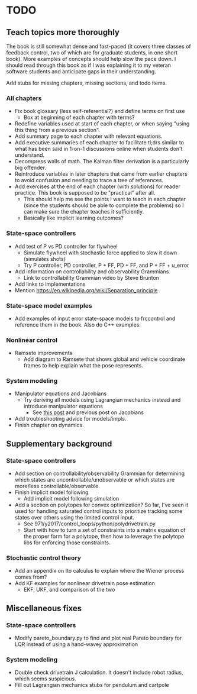 # TODO

## Teach topics more thoroughly

The book is still somewhat dense and fast-paced (it covers three classes of
feedback control, two of which are for graduate students, in one short book).
More examples of concepts should help slow the pace down. I should read through
this book as if I was explaining it to my veteran software students and
anticipate gaps in their understanding.

Add stubs for missing chapters, missing sections, and todo items.

### All chapters

* Fix book glossary (less self-referential?) and define terms on first use
  * Box at beginning of each chapter with terms?
* Redefine variables used at start of each chapter, or when saying "using this
  thing from a previous section".
* Add summary page to each chapter with relevant equations.
* Add executive summaries of each chapter to facilitate tl;drs similar to what
  has been said in 1-on-1 discussions online when students don't understand.
* Decompress walls of math. The Kalman filter derivation is a particularly big
  offender.
* Reintroduce variables in later chapters that came from earlier chapters to
  avoid confusion and needing to trace a tree of references.
* Add exercises at the end of each chapter (with solutions) for reader practice.
  This book is supposed to be "practical" after all.
  * This should help me see the points I want to teach in each chapter (since
    the students should be able to complete the problems) so I can make sure the
    chapter teaches it sufficiently.
  * Basically like implicit learning outcomes?

### State-space controllers

* Add test of P vs PD controller for flywheel
  * Simulate flywheel with stochastic force applied to slow it down (simulates
    shots)
  * Try P controller, PD controller, P + FF, PD + FF, and P + FF + u_error
* Add information on controllability and observability Grammians
  * Link to controllability Grammian video by Steve Brunton
* Add links to implementations
* Mention https://en.wikipedia.org/wiki/Separation_principle

### State-space model examples

* Add examples of input error state-space models to frccontrol and reference
  them in the book. Also do C++ examples.

### Nonlinear control

* Ramsete improvements
  * Add diagram to Ramsete that shows global and vehicle coordinate frames to
    help explain what the pose represents.

### System modeling

* Manipulator equations and Jacobians
  * Try deriving all models using Lagrangian mechanics instead and introduce
    manipulator equations
    * See [this post](https://studywolf.wordpress.com/2013/09/07/robot-control-3-accounting-for-mass-and-gravity/)
      and previous post on Jacobians
* Add troubleshooting advice for models/impls.
* Finish chapter on dynamics.

## Supplementary background

### State-space controllers

* Add section on controllability/observability Grammian for determining which
  states are uncontrollable/unobservable or which states are more/less
  controllable/observable.
* Finish implicit model following
  * Add implicit model following simulation
* Add a section on polytopes for convex optimization? So far, I've seen it used
  for handling saturated control inputs to prioritize tracking some states over
  others using the limited control input.
  * See 971/y2017/control_loops/python/polydrivetrain.py
  * Start with how to turn a set of constraints into a matrix equation of the
    proper form for a polytope, then how to leverage the polytope libs for
    enforcing those constraints.

### Stochastic control theory

* Add an appendix on Ito calculus to explain where the Wiener process comes from?
* Add KF examples for nonlinear drivetrain pose estimation
  * EKF, UKF, and comparison of the two

## Miscellaneous fixes

### State-space controllers

* Modify pareto_boundary.py to find and plot real Pareto boundary for LQR
  instead of using a hand-wavey approximation

### System modeling

* Double check drivetrain J calculation. It doesn't include robot radius, which
  seems suspicious.
* Fill out Lagrangian mechanics stubs for pendulum and cartpole
